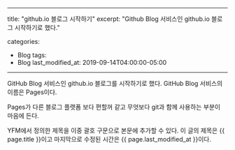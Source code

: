 
---
title: "github.io 블로그 시작하기"
excerpt: "Github Blog 서비스인 github.io 블로그 시작하기로 했다."

categories:
  - Blog
tags:
  - Blog
last_modified_at: 2019-09-14T04:00:00-05:00
---

GitHub Blog 서비스인 github.io 블로그를 시작하기로 했다.
GitHub Blog 서비스의 이름은 Pages이다.

Pages가 다른 블로그 플랫폼 보다 편할꺼 같고 무엇보다 git과 함께 사용하는 부분이 마음에 든다.

YFM에서 정의한 제목을 이중 괄호 구문으로 본문에 추가할 수 있다.
이 글의 제목은 {{ page.title }}이고
마지막으로 수정된 시간은 {{ page.last_modified_at }}이다.

